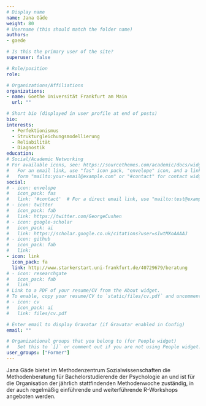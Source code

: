 ```yaml
---
# Display name
name: Jana Gäde
weight: 80
# Username (this should match the folder name)
authors:
- gaede

# Is this the primary user of the site?
superuser: false

# Role/position
role:

# Organizations/Affiliations
organizations:
- name: Goethe Universität Frankfurt am Main
  url: ""

# Short bio (displayed in user profile at end of posts)
bio:
interests:
  - Perfektionismus
  - Strukturgleichungsmodellierung
  - Reliabilität
  - Diagnostik
education:
# Social/Academic Networking
# For available icons, see: https://sourcethemes.com/academic/docs/widgets/#icons
#   For an email link, use "fas" icon pack, "envelope" icon, and a link in the
#   form "mailto:your-email@example.com" or "#contact" for contact widget.
social:
# - icon: envelope
#   icon_pack: fas
#   link: '#contact'  # For a direct email link, use "mailto:test@example.org".
# - icon: twitter
#   icon_pack: fab
#   link: https://twitter.com/GeorgeCushen
# - icon: google-scholar
#   icon_pack: ai
#   link: https://scholar.google.co.uk/citations?user=sIwtMXoAAAAJ
# - icon: github
#   icon_pack: fab
#   link:
- icon: link
  icon_pack: fa
  link: http://www.starkerstart.uni-frankfurt.de/40729679/beratung
# - icon: researchgate
#   icon_pack: fab
#   link:
# Link to a PDF of your resume/CV from the About widget.
# To enable, copy your resume/CV to `static/files/cv.pdf` and uncomment the lines below.
# - icon: cv
#   icon_pack: ai
#   link: files/cv.pdf

# Enter email to display Gravatar (if Gravatar enabled in Config)
email: ""

# Organizational groups that you belong to (for People widget)
#   Set this to `[]` or comment out if you are not using People widget.
user_groups: ["Former"]
---
```


Jana Gäde bietet im Methodenzentrum Sozialwissenschaften die Methodenberatung für Bachelorstudierende der Psychologie an und ist für die Organisation der jährlich stattfindenden Methodenwoche zuständig, in der auch regelmäßig einführende und weiterführende R-Workshops angeboten werden.
